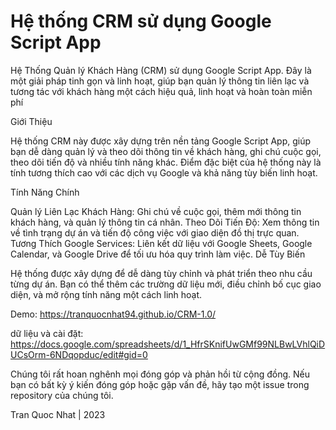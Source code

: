 # Hệ thống CRM sử dụng Google Script App


Hệ Thống Quản lý Khách Hàng (CRM) sử dụng Google Script App. Đây là một giải pháp tinh gọn và linh hoạt, giúp bạn quản lý thông tin liên lạc và tương tác với khách hàng một cách hiệu quả, linh hoạt và hoàn toàn miễn phí

Giới Thiệu

Hệ thống CRM này được xây dựng trên nền tảng Google Script App, giúp bạn dễ dàng quản lý và theo dõi thông tin về khách hàng, ghi chú cuộc gọi, theo dõi tiến độ và nhiều tính năng khác. Điểm đặc biệt của hệ thống này là tính tương thích cao với các dịch vụ Google và khả năng tùy biến linh hoạt.

Tính Năng Chính

Quản lý Liên Lạc Khách Hàng: Ghi chú về cuộc gọi, thêm mới thông tin khách hàng, và quản lý thông tin cá nhân.
Theo Dõi Tiến Độ: Xem thông tin về tình trạng dự án và tiến độ công việc với giao diện đồ thị trực quan.
Tương Thích Google Services: Liên kết dữ liệu với Google Sheets, Google Calendar, và Google Drive để tối ưu hóa quy trình làm việc.
Dễ Tùy Biến

Hệ thống được xây dựng để dễ dàng tùy chỉnh và phát triển theo nhu cầu từng dự án. Bạn có thể thêm các trường dữ liệu mới, điều chỉnh bố cục giao diện, và mở rộng tính năng một cách linh hoạt.

Demo: https://tranquocnhat94.github.io/CRM-1.0/

dữ liệu và cài đặt: https://docs.google.com/spreadsheets/d/1_HfrSKnifUwGMf99NLBwLVhlQiDUCsOrm-6NDqopduc/edit#gid=0

Chúng tôi rất hoan nghênh mọi đóng góp và phản hồi từ cộng đồng. Nếu bạn có bất kỳ ý kiến đóng góp hoặc gặp vấn đề, hãy tạo một issue trong repository của chúng tôi.


Tran Quoc Nhat | 2023
